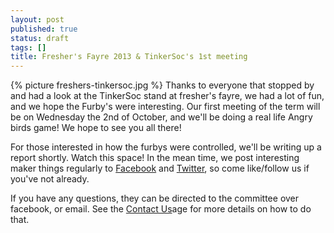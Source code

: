 ```yaml
---
layout: post
published: true
status: draft
tags: []
title: Fresher's Fayre 2013 & TinkerSoc's 1st meeting
---
```

{% picture freshers-tinkersoc.jpg %}
Thanks to everyone that stopped by and had a look at the TinkerSoc stand at fresher's fayre, we had a lot of fun, and we hope the Furby's were interesting. Our first meeting of the term will be on Wednesday the 2nd of October, and we'll be doing a real life Angry birds game! We hope to see you all there!

For those interested in how the furbys were controlled, we'll be writing up a report shortly. Watch this space! In the mean time, we post interesting maker things regularly to [Facebook](http://facebook.com/tinkersoc/) and [Twitter](http://twitter.com/tinkersoc/), so come like/follow us if you've not already.

If you have any questions, they can be directed to the committee over facebook, or email. See the [Contact Us]({{site.url}}/resources/contact.html)age for more details on how to do that.